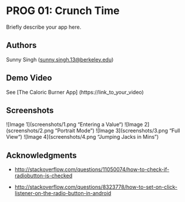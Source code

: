 # PROG 01: Crunch Time

Briefly describe your app here.

## Authors

Sunny Singh ([sunny.singh.13@berkeley.edu](mailto:sunny.singh.13@berkeley.edu))

## Demo Video

See [The Caloric Burner App] (https://link_to_your_video)

## Screenshots

![Image 1](screenshots/1.png “Entering a Value“)
![Image 2](screenshots/2.png “Portrait Mode”)
![Image 3](screenshots/3.png “Full View“)
![Image 4](screenshots/4.png “Jumping Jacks in Mins”)

## Acknowledgments

* http://stackoverflow.com/questions/11050074/how-to-check-if-radiobutton-is-checked

* http://stackoverflow.com/questions/8323778/how-to-set-on-click-listener-on-the-radio-button-in-android

